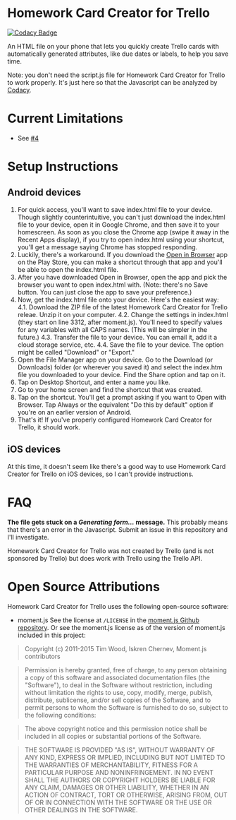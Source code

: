 # Homework Card Creator for Trello
[![Codacy Badge](https://api.codacy.com/project/badge/49cfc72ab2204f79922fa9040bcb8549)](https://www.codacy.com/app/evan-strat/homework-card-creator-for-trello)

An HTML file on your phone that lets you quickly create Trello cards with automatically generated attributes, like due dates or labels, to help you save time.

Note: you don't need the script.js file for Homework Card Creator for Trello to work properly.  It's just here so that the Javascript can be analyzed by [Codacy](http://codacy.com).

Current Limitations
===================
 - See [#4](https://github.com/evan10s/homework-card-creator-for-trello/issues/4)

Setup Instructions
==================

Android devices
---------------
1. For quick access, you'll want to save index.html file to your device.  Though slightly counterintuitive, you can't just download the index.html file to your device, open it in Google Chrome, and then save it to your homescreen.  As soon as you close the Chrome app (swipe it away in the Recent Apps display), if you try to open index.html using your shortcut, you'll get a message saying Chrome has stopped responding.
2. Luckily, there's a workaround.  If you download the [Open in Browser](https://play.google.com/store/apps/details?id=ru.gelin.android.browser.open) app on the Play Store, you can make a shortcut through that app and you'll be able to open the index.html file.
3. After you have downloaded Open in Browser, open the app and pick the browser you want to open index.html with.  (Note: there's no Save button.  You can just close the app to save your preference.)
4. Now, get the index.html file onto your device.  Here's the easiest way:
 4.1. Download the ZIP file of the latest Homework Card Creator for Trello releae.  Unzip it on your computer.
 4.2. Change the settings in index.html (they start on line 3312, after moment.js).  You'll need to specify values for any variables with all CAPS names.  (This will be simpler in the future.)
 4.3. Transfer the file to your device.  You can email it, add it a cloud storage service, etc.
 4.4. Save the file to your device.  The option might be called "Download" or "Export."
5. Open the File Manager app on your device.  Go to the Download (or Downloads) folder (or wherever you saved it) and select the index.htm file you downloaded to your device.  Find the Share option and tap on it.
6. Tap on Desktop Shortcut, and enter a name you like.
7. Go to your home screen and find the shortcut that was created.
8. Tap on the shortcut.  You'll get a prompt asking if you want to Open with Browser.  Tap Always or the equivalent "Do this by default" option if you're on an earlier version of Android.
9. That's it!  If you've properly configured Homework Card Creator for Trello, it should work.

iOS devices
-----------
At this time, it doesn't seem like there's a good way to use Homework Card Creator for Trello on iOS devices, so I can't provide instructions.

FAQ
===
**The file gets stuck on a *Generating form...* message.**
This probably means that there's an error in the Javascript.  Submit an issue in this repository and I'll investigate.

Homework Card Creator for Trello was not created by Trello (and is not sponsored by Trello) but does work with Trello using the Trello API.

Open Source Attributions
========================
Homework Card Creator for Trello uses the following open-source software:

 - moment.js
    See the license at `/LICENSE` in the [moment.js Github repository](https://github.com/moment/moment).
    Or see the moment.js license as of the version of moment.js included in this project:
        
>Copyright (c) 2011-2015 Tim Wood, Iskren Chernev, Moment.js contributors

>Permission is hereby granted, free of charge, to any person
obtaining a copy of this software and associated documentation
files (the "Software"), to deal in the Software without
restriction, including without limitation the rights to use,
copy, modify, merge, publish, distribute, sublicense, and/or sell
copies of the Software, and to permit persons to whom the
Software is furnished to do so, subject to the following
conditions:

>The above copyright notice and this permission notice shall be
included in all copies or substantial portions of the Software.

>THE SOFTWARE IS PROVIDED "AS IS", WITHOUT WARRANTY OF ANY KIND,
EXPRESS OR IMPLIED, INCLUDING BUT NOT LIMITED TO THE WARRANTIES
OF MERCHANTABILITY, FITNESS FOR A PARTICULAR PURPOSE AND
NONINFRINGEMENT. IN NO EVENT SHALL THE AUTHORS OR COPYRIGHT
HOLDERS BE LIABLE FOR ANY CLAIM, DAMAGES OR OTHER LIABILITY,
WHETHER IN AN ACTION OF CONTRACT, TORT OR OTHERWISE, ARISING
FROM, OUT OF OR IN CONNECTION WITH THE SOFTWARE OR THE USE OR
OTHER DEALINGS IN THE SOFTWARE.
    
